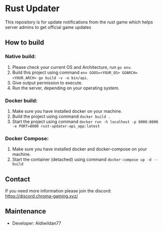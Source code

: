 # Rust Updater

This repository is for update notifications from the rust game which helps server admins to get official game updates

## How to build
### Native build:
1. Please check your current OS and Architecture, run `go env`.
2. Build this project using command `env GOOS=<YOUR_OS> GOARCH=<YOUR_ARCH> go build -v -o bin/api`.
3. Give output permission to execute.
4. Run the server, depending on your operating system.

### Docker build:
1. Make sure you have installed docker on your machine.
2. Build the project using command `docker build . `
3. Start the project using command `docker run -h localhost -p 8000:8000 -e PORT=8000 rust-updater-api_app:latest`

### Docker Compose:
1. Make sure you have installed docker and docker-compose on your machine.
2. Start the container (detached) using command `docker-compose up -d --build`

## Contact
If you need more information please join the discord: https://discord.chroma-gaming.xyz/

## Maintenance
- Developer: Aldiwildan77
